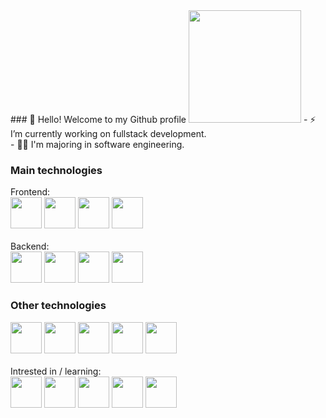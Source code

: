 <link rel="stylesheet" href="https://cdn.jsdelivr.net/npm/bootstrap@4.3.1/dist/css/bootstrap.min.css" integrity="sha384-ggOyR0iXCbMQv3Xipma34MD+dH/1fQ784/j6cY/iJTQUOhcWr7x9JvoRxT2MZw1T" crossorigin="anonymous">
### 👋 Hello! Welcome <span class="text-primary">to my</span> Github <span class="text-primary">profile</span>
<img height="180em" src="https://github-readme-stats.vercel.app/api?username=pedrogiomo1&show_icons=true&theme=transparent&include_all_commits=true&count_private=true"/>
- ⚡ I’m currently working on fullstack development. <br>
- 👨‍🎓 I'm majoring in software engineering.
<div class="row">
	<div class="col-6">
		<h3> Main technologies </h3>
  		<span class="h5">Frontend:</span><br>
  		<img src="https://cdn.jsdelivr.net/gh/devicons/devicon/icons/html5/html5-original.svg" width="50px"/>
  		<img src="https://cdn.jsdelivr.net/gh/devicons/devicon/icons/css3/css3-original.svg" width="50px"/>
  		<img src="https://cdn.jsdelivr.net/gh/devicons/devicon/icons/javascript/javascript-plain.svg" width="50px"/>
  		<img src="https://cdn.jsdelivr.net/gh/devicons/devicon/icons/vuejs/vuejs-original.svg" width="50px"/>
  		<br><br>
        <span class="h5">Backend:</span><br>
        <img src="https://cdn.jsdelivr.net/gh/devicons/devicon/icons/php/php-original.svg" width="50px"/>
        <img src="https://cdn.jsdelivr.net/gh/devicons/devicon/icons/laravel/laravel-plain.svg" width="50px"/>
        <img src="https://cdn.jsdelivr.net/gh/devicons/devicon/icons/mysql/mysql-original-wordmark.svg" width="50px"/>
        <img src="https://cdn.jsdelivr.net/gh/devicons/devicon/icons/oracle/oracle-original.svg"  width="50px"/>
	</div>
    <div class="col-6">
        <h3> Other technologies </h3>
        <img src="https://cdn.jsdelivr.net/gh/devicons/devicon/icons/typescript/typescript-original.svg" width="50px"/>
        <img src="https://cdn.jsdelivr.net/gh/devicons/devicon/icons/angularjs/angularjs-original.svg" width="50px"/>
        <img src="https://cdn.jsdelivr.net/gh/devicons/devicon/icons/bootstrap/bootstrap-original.svg" width="50px"/>
        <img src="https://cdn.jsdelivr.net/gh/devicons/devicon/icons/git/git-original.svg" width="50px"/>
        <img src="https://cdn.jsdelivr.net/gh/devicons/devicon/icons/npm/npm-original-wordmark.svg" width="50px"/>
        <br><br>
        <span class="h5">Intrested in / learning:</span><br>
        <img src="https://cdn.jsdelivr.net/gh/devicons/devicon/icons/react/react-original.svg" width="50px"/>
        <img src="https://cdn.jsdelivr.net/gh/devicons/devicon/icons/linux/linux-original.svg" width="50px"/>
        <img src="https://cdn.jsdelivr.net/gh/devicons/devicon/icons/nodejs/nodejs-original.svg" width="50px"/>
        <img src="https://cdn.jsdelivr.net/gh/devicons/devicon/icons/java/java-original.svg" width="50px"/>
        <img src="https://cdn.jsdelivr.net/gh/devicons/devicon/icons/c/c-original.svg" width="50px"/>
    </div>
</div>
